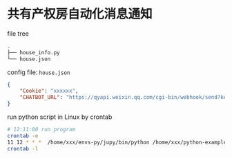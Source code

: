 # 共有产权房自动化消息通知

file tree

```bash
.
├── house_info.py
└── house.json
```

config file: `house.json`

```json
{
    "Cookie": "xxxxxx",
    "CHATBOT_URL": "https://qyapi.weixin.qq.com/cgi-bin/webhook/send?key=YourKeys"
}
```

run python script in Linux by crontab

```bash
# 12:11:00 run program
crontab -e
11 12 * * *  /home/xxx/envs-py/jupy/bin/python /home/xxx/python-examples/house/house_info.py
crontab -l
```
